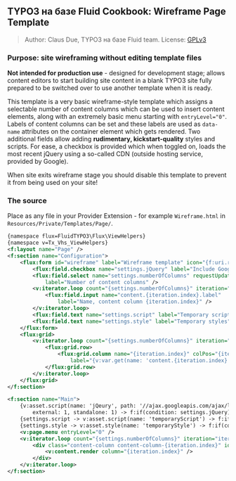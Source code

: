 ## TYPO3 на базе Fluid Cookbook: Wireframe Page Template

> Author: Claus Due, TYPO3 на базе Fluid team. License: [GPLv3](http://www.gnu.org/copyleft/gpl.html.)

### Purpose: site wireframing without editing template files

**Not intended for production use** - designed for development stage; allows content editors to start building site content in a
blank TYPO3 site fully prepared to be switched over to use another template when it is ready.

This template is a very basic wireframe-style template which assigns a selectable number of content columns which can be used to
insert content elements, along with an extremely basic menu starting with `entryLevel="0"`. Labels of content columns can be set
and these labels are used as `data-name` attributes on the container element which gets rendered. Two additional fields allow
adding **rudimentary, kickstart-quality** styles and scripts. For ease, a checkbox is provided which when toggled on, loads the
most recent jQuery using a so-called CDN (outside hosting service, provided by Google).

When site exits wireframe stage you should disable this template to prevent it from being used on your site!

### The source

Place as any file in your Provider Extension - for example `Wireframe.html` in `Resources/Private/Templates/Page/`.

```xml
{namespace flux=FluidTYPO3\Flux\ViewHelpers}
{namespace v=Tx_Vhs_ViewHelpers}
<f:layout name="Page" />
<f:section name="Configuration">
	<flux:form id="wireframe" label="Wireframe template" icon="{f:uri.resource(path: 'Icons/Page.gif')}">
		<flux:field.checkbox name="settings.jQuery" label="Include Google-hosted jQuery library" />
		<flux:field.select name="settings.numberOfColumns" requestUpdate="TRUE" items="1,2,3,4,5,6,7,8,9"
			label="Number of content columns" />
		<v:iterator.loop count="{settings.numberOfColumns}" iteration="iteration">
			<flux:field.input name="content.{iteration.index}.label"
				label="Name, content column {iteration.index}" />
		</v:iterator.loop>
		<flux:field.text name="settings.script" label="Temporary script" cols="120" />
		<flux:field.text name="settings.style" label="Temporary styles" cols="120" />
	</flux:form>
	<flux:grid>
		<v:iterator.loop count="{settings.numberOfColumns}" iteration="iteration">
			<flux:grid.row>
				<flux:grid.column name="{iteration.index}" colPos="{iteration.index}"
					label="{v:var.get(name: 'content.{iteration.index}.label')}" />
			</flux:grid.row>
		</v:iterator.loop>
	</flux:grid>
</f:section>

<f:section name="Main">
	{v:asset.script(name: 'jQeury', path: '//ajax.googleapis.com/ajax/libs/jquery/1/jquery.min.js'
		external: 1, standalone: 1) -> f:if(condition: settings.jQuery)}
	{settings.script -> v:asset.script(name: 'temporaryScript') -> f:if(condition: settings.script)}
	{settings.style -> v:asset.style(name: 'temporaryStyle') -> f:if(condition: settings.style)}
	<v:page.menu entryLevel="0" />
	<v:iterator.loop count="{settings.numberOfColumns}" iteration="iteration">
		<div class="content-column content-column-{iteration.index}" id="content-column-{iteration.index}">
			<v:content.render column="{iteration.index}" />
		</div>
	</v:iterator.loop>
</f:section>
```
